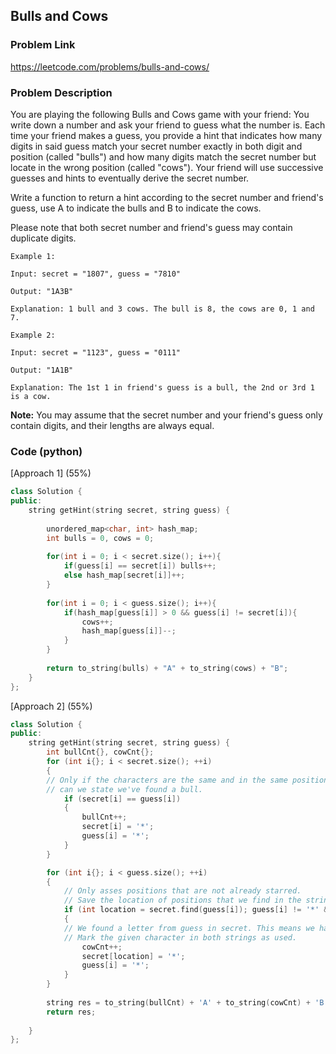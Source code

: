 ## Bulls and Cows

### Problem Link

https://leetcode.com/problems/bulls-and-cows/

### Problem Description 

You are playing the following Bulls and Cows game with your friend: You write down a number and ask your friend to guess what the number is. Each time your friend makes a guess, you provide a hint that indicates how many digits in said guess match your secret number exactly in both digit and position (called "bulls") and how many digits match the secret number but locate in the wrong position (called "cows"). Your friend will use successive guesses and hints to eventually derive the secret number.

Write a function to return a hint according to the secret number and friend's guess, use A to indicate the bulls and B to indicate the cows. 

Please note that both secret number and friend's guess may contain duplicate digits.

```
Example 1:

Input: secret = "1807", guess = "7810"

Output: "1A3B"

Explanation: 1 bull and 3 cows. The bull is 8, the cows are 0, 1 and 7.

```

```
Example 2:

Input: secret = "1123", guess = "0111"

Output: "1A1B"

Explanation: The 1st 1 in friend's guess is a bull, the 2nd or 3rd 1 is a cow.

```

**Note:** You may assume that the secret number and your friend's guess only contain digits, and their lengths are always equal.

### Code (python)

[Approach 1] (55%) 

```c++
class Solution {
public:
    string getHint(string secret, string guess) {
        
        unordered_map<char, int> hash_map;
        int bulls = 0, cows = 0;
        
        for(int i = 0; i < secret.size(); i++){
            if(guess[i] == secret[i]) bulls++;
            else hash_map[secret[i]]++;
        }
        
        for(int i = 0; i < guess.size(); i++){
            if(hash_map[guess[i]] > 0 && guess[i] != secret[i]){
                cows++;
                hash_map[guess[i]]--;
            }
        }
        
        return to_string(bulls) + "A" + to_string(cows) + "B";
    }
};

```

[Approach 2] (55%)

```c++
class Solution {
public:
    string getHint(string secret, string guess) {
        int bullCnt{}, cowCnt{};
        for (int i{}; i < secret.size(); ++i)
        {
		// Only if the characters are the same and in the same position
		// can we state we've found a bull.
            if (secret[i] == guess[i])
            {
                bullCnt++;
                secret[i] = '*';
                guess[i] = '*';
            }
        }

        for (int i{}; i < guess.size(); ++i)
        {
			// Only asses positions that are not already starred.
			// Save the location of positions that we find in the string secret.
            if (int location = secret.find(guess[i]); guess[i] != '*' && location != string::npos)
            {
			// We found a letter from guess in secret. This means we have a cow.
			// Mark the given character in both strings as used.
                cowCnt++;
                secret[location] = '*';
                guess[i] = '*';
            }
        }
        
        string res = to_string(bullCnt) + 'A' + to_string(cowCnt) + 'B';
        return res;
        
    }
};
```